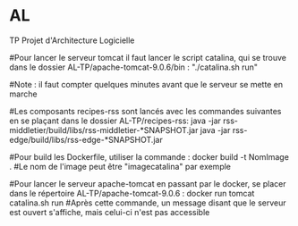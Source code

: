 # AL
TP Projet d'Architecture Logicielle

#Pour lancer le serveur tomcat il faut lancer le script catalina, qui se trouve dans le dossier AL-TP/apache-tomcat-9.0.6/bin :
"./catalina.sh run"

#Note : il faut compter quelques minutes avant que le serveur se mette en marche

#Les composants recipes-rss sont lancés avec les commandes suivantes en se plaçant dans le dossier AL-TP/recipes-rss:
java -jar rss-middletier/build/libs/rss-middletier-*SNAPSHOT.jar
java -jar rss-edge/build/libs/rss-edge-*SNAPSHOT.jar

#Pour build les Dockerfile, utiliser la commande :
docker build -t NomImage .
#Le nom de l'image peut être "imagecatalina" par exemple

#Pour lancer le serveur apache-tomcat en passant par le docker, se placer dans le répertoire AL-TP/apache-tomcat-9.0.6 :
docker run tomcat catalina.sh run
#Après cette commande, un message disant que le serveur est ouvert s'affiche, mais celui-ci n'est pas accessible






